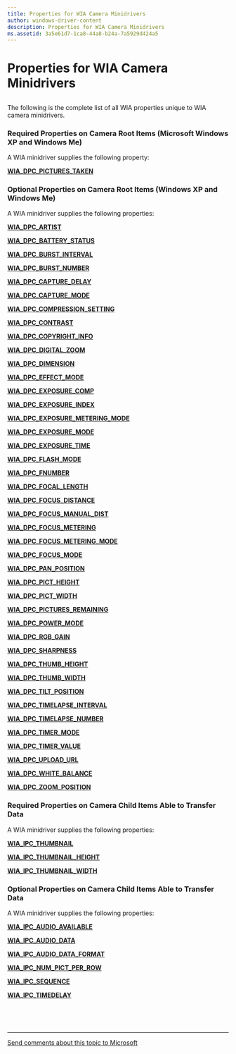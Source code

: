 ```yaml
---
title: Properties for WIA Camera Minidrivers
author: windows-driver-content
description: Properties for WIA Camera Minidrivers
ms.assetid: 3a5e61d7-1ca8-44a8-b24a-7a5929d424a5
---
```


# Properties for WIA Camera Minidrivers


## <a href="" id="ddk-properties-for-wia-camera-minidrivers-si"></a>


The following is the complete list of all WIA properties unique to WIA camera minidrivers.

### Required Properties on Camera Root Items (Microsoft Windows XP and Windows Me)

A WIA minidriver supplies the following property:

[**WIA\_DPC\_PICTURES\_TAKEN**](https://msdn.microsoft.com/library/windows/hardware/ff550431)

### Optional Properties on Camera Root Items (Windows XP and Windows Me)

A WIA minidriver supplies the following properties:

[**WIA\_DPC\_ARTIST**](https://msdn.microsoft.com/library/windows/hardware/ff550313)

[**WIA\_DPC\_BATTERY\_STATUS**](https://msdn.microsoft.com/library/windows/hardware/ff550317)

[**WIA\_DPC\_BURST\_INTERVAL**](https://msdn.microsoft.com/library/windows/hardware/ff550322)

[**WIA\_DPC\_BURST\_NUMBER**](https://msdn.microsoft.com/library/windows/hardware/ff550327)

[**WIA\_DPC\_CAPTURE\_DELAY**](https://msdn.microsoft.com/library/windows/hardware/ff550328)

[**WIA\_DPC\_CAPTURE\_MODE**](https://msdn.microsoft.com/library/windows/hardware/ff550334)

[**WIA\_DPC\_COMPRESSION\_SETTING**](https://msdn.microsoft.com/library/windows/hardware/ff550337)

[**WIA\_DPC\_CONTRAST**](https://msdn.microsoft.com/library/windows/hardware/ff550343)

[**WIA\_DPC\_COPYRIGHT\_INFO**](https://msdn.microsoft.com/library/windows/hardware/ff550348)

[**WIA\_DPC\_DIGITAL\_ZOOM**](https://msdn.microsoft.com/library/windows/hardware/ff550353)

[**WIA\_DPC\_DIMENSION**](https://msdn.microsoft.com/library/windows/hardware/ff550357)

[**WIA\_DPC\_EFFECT\_MODE**](https://msdn.microsoft.com/library/windows/hardware/ff550360)

[**WIA\_DPC\_EXPOSURE\_COMP**](https://msdn.microsoft.com/library/windows/hardware/ff550364)

[**WIA\_DPC\_EXPOSURE\_INDEX**](https://msdn.microsoft.com/library/windows/hardware/ff550367)

[**WIA\_DPC\_EXPOSURE\_METERING\_MODE**](https://msdn.microsoft.com/library/windows/hardware/ff550371)

[**WIA\_DPC\_EXPOSURE\_MODE**](https://msdn.microsoft.com/library/windows/hardware/ff550379)

[**WIA\_DPC\_EXPOSURE\_TIME**](https://msdn.microsoft.com/library/windows/hardware/ff550382)

[**WIA\_DPC\_FLASH\_MODE**](https://msdn.microsoft.com/library/windows/hardware/ff550384)

[**WIA\_DPC\_FNUMBER**](https://msdn.microsoft.com/library/windows/hardware/ff550390)

[**WIA\_DPC\_FOCAL\_LENGTH**](https://msdn.microsoft.com/library/windows/hardware/ff550393)

[**WIA\_DPC\_FOCUS\_DISTANCE**](https://msdn.microsoft.com/library/windows/hardware/ff550400)

[**WIA\_DPC\_FOCUS\_MANUAL\_DIST**](https://msdn.microsoft.com/library/windows/hardware/ff550403)

[**WIA\_DPC\_FOCUS\_METERING**](https://msdn.microsoft.com/library/windows/hardware/ff550410)

[**WIA\_DPC\_FOCUS\_METERING\_MODE**](https://msdn.microsoft.com/library/windows/hardware/ff550414)

[**WIA\_DPC\_FOCUS\_MODE**](https://msdn.microsoft.com/library/windows/hardware/ff550416)

[**WIA\_DPC\_PAN\_POSITION**](https://msdn.microsoft.com/library/windows/hardware/ff550424)

[**WIA\_DPC\_PICT\_HEIGHT**](https://msdn.microsoft.com/library/windows/hardware/ff550437)

[**WIA\_DPC\_PICT\_WIDTH**](https://msdn.microsoft.com/library/windows/hardware/ff550445)

[**WIA\_DPC\_PICTURES\_REMAINING**](https://msdn.microsoft.com/library/windows/hardware/ff550427)

[**WIA\_DPC\_POWER\_MODE**](https://msdn.microsoft.com/library/windows/hardware/ff550448)

[**WIA\_DPC\_RGB\_GAIN**](https://msdn.microsoft.com/library/windows/hardware/ff550454)

[**WIA\_DPC\_SHARPNESS**](https://msdn.microsoft.com/library/windows/hardware/ff550460)

[**WIA\_DPC\_THUMB\_HEIGHT**](https://msdn.microsoft.com/library/windows/hardware/ff550465)

[**WIA\_DPC\_THUMB\_WIDTH**](https://msdn.microsoft.com/library/windows/hardware/ff550470)

[**WIA\_DPC\_TILT\_POSITION**](https://msdn.microsoft.com/library/windows/hardware/ff550475)

[**WIA\_DPC\_TIMELAPSE\_INTERVAL**](https://msdn.microsoft.com/library/windows/hardware/ff550479)

[**WIA\_DPC\_TIMELAPSE\_NUMBER**](https://msdn.microsoft.com/library/windows/hardware/ff550483)

[**WIA\_DPC\_TIMER\_MODE**](https://msdn.microsoft.com/library/windows/hardware/ff550489)

[**WIA\_DPC\_TIMER\_VALUE**](https://msdn.microsoft.com/library/windows/hardware/ff550499)

[**WIA\_DPC\_UPLOAD\_URL**](https://msdn.microsoft.com/library/windows/hardware/ff550503)

[**WIA\_DPC\_WHITE\_BALANCE**](https://msdn.microsoft.com/library/windows/hardware/ff550507)

[**WIA\_DPC\_ZOOM\_POSITION**](https://msdn.microsoft.com/library/windows/hardware/ff550511)

### Required Properties on Camera Child Items Able to Transfer Data

A WIA minidriver supplies the following properties:

[**WIA\_IPC\_THUMBNAIL**](https://msdn.microsoft.com/library/windows/hardware/ff552550)

[**WIA\_IPC\_THUMBNAIL\_HEIGHT**](https://msdn.microsoft.com/library/windows/hardware/ff552552)

[**WIA\_IPC\_THUMBNAIL\_WIDTH**](https://msdn.microsoft.com/library/windows/hardware/ff552558)

### Optional Properties on Camera Child Items Able to Transfer Data

A WIA minidriver supplies the following properties:

[**WIA\_IPC\_AUDIO\_AVAILABLE**](https://msdn.microsoft.com/library/windows/hardware/ff552530)

[**WIA\_IPC\_AUDIO\_DATA**](https://msdn.microsoft.com/library/windows/hardware/ff552534)

[**WIA\_IPC\_AUDIO\_DATA\_FORMAT**](https://msdn.microsoft.com/library/windows/hardware/ff552538)

[**WIA\_IPC\_NUM\_PICT\_PER\_ROW**](https://msdn.microsoft.com/library/windows/hardware/ff552542)

[**WIA\_IPC\_SEQUENCE**](https://msdn.microsoft.com/library/windows/hardware/ff552548)

[**WIA\_IPC\_TIMEDELAY**](https://msdn.microsoft.com/library/windows/hardware/ff552560)

 

 


--------------------
[Send comments about this topic to Microsoft](mailto:wsddocfb@microsoft.com?subject=Documentation%20feedback%20%5Bimage\image%5D:%20Properties%20for%20WIA%20Camera%20Minidrivers%20%20RELEASE:%20%288/17/2016%29&body=%0A%0APRIVACY%20STATEMENT%0A%0AWe%20use%20your%20feedback%20to%20improve%20the%20documentation.%20We%20don't%20use%20your%20email%20address%20for%20any%20other%20purpose,%20and%20we'll%20remove%20your%20email%20address%20from%20our%20system%20after%20the%20issue%20that%20you're%20reporting%20is%20fixed.%20While%20we're%20working%20to%20fix%20this%20issue,%20we%20might%20send%20you%20an%20email%20message%20to%20ask%20for%20more%20info.%20Later,%20we%20might%20also%20send%20you%20an%20email%20message%20to%20let%20you%20know%20that%20we've%20addressed%20your%20feedback.%0A%0AFor%20more%20info%20about%20Microsoft's%20privacy%20policy,%20see%20http://privacy.microsoft.com/default.aspx. "Send comments about this topic to Microsoft")


